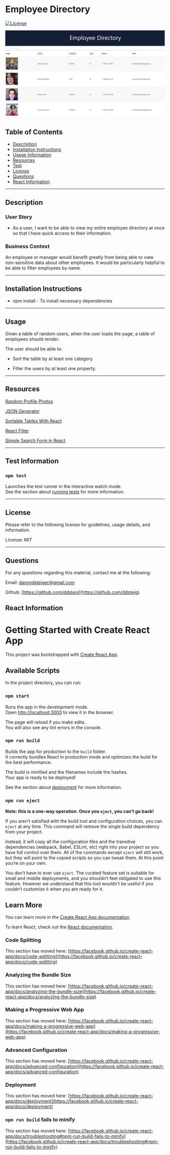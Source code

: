 
  
  # Employee Directory

  [![License](https://img.shields.io/badge/License-MIT-blue.svg)](https://opensource.org/licenses/MIT)

  ![Employee Directory](https://github.com/ddsteig/employee-directory/blob/main/employeedir/imgs/directory.jpg "Directory")

  ## Table of Contents
  - [Description](#description)
  - [Installation Instructions](#install)
  - [Usage Information](#usage)
  - [Resources](#resources)
  - [Test](#test)
  - [License](#license)
  - [Questions](#questions)
  - [React Information](#react)
  
  <hr>
  
  ## Description <a name="description"></a>
  
  ### User Story

  * As a user, I want to be able to view my entire employee directory at once so that I have quick access to their information.

  ### Business Context

  An employee or manager would benefit greatly from being able to view non-sensitive data about other employees. It would be particularly helpful to be able to filter employees by name.

  
  <hr>
  
  ## Installation Instructions <a name="install"></a>
  
  * npm install - To install necessary dependencies
  
  <hr>
  
  ## Usage <a name="usage"></a>

  Given a table of random users, when the user loads the page, a table of employees should render. 
  
  The user should be able to:

  * Sort the table by at least one category

  * Filter the users by at least one property.

  
  <hr>
  
  ## Resources <a name="resources"></a>
  
   [Random Profile Photos](https://randomuser.me/photos)

  [JSON Generator ](https://next.json-generator.com/NylpCyQuK)

  [Sortable Tables With React ](https://www.smashingmagazine.com/2020/03/sortable-tables-react/)

  [React Filter ](https://upmostly.com/tutorials/react-filter-filtering-arrays-in-react-with-examples)

  [Simple Search Form in React](https://dev.to/asimdahall/simple-search-form-in-react-using-hooks-42pg)
  
  <hr>
  
  ## Test Information <a name="test"></a>
  
  ### `npm test`

  Launches the test runner in the interactive watch mode.\
  See the section about [running tests](https://facebook.github.io/create-react-app/docs/running-tests) for more information.
  
  <hr>
  
  ## License <a name="license"></a>
  
  Please refer to the following license for guidelines, usage details, and information.
  
  License: MIT
  
  <hr>
  
  ## Questions <a name="questions"></a>
  
  For any questions regarding this material, contact me at the following:
  
  Email: dannydsteiger@gmail.com
  
  Github: [https://github.com/ddsteig](https://github.com/ddsteig)

  ## React Information  <a name="react"></a>

  # Getting Started with Create React App

  This project was bootstrapped with [Create React App](https://github.com/facebook/create-react-app).

  ## Available Scripts

  In the project directory, you can run:

  ### `npm start`

  Runs the app in the development mode.\
  Open [http://localhost:3000](http://localhost:3000) to view it in the browser.

  The page will reload if you make edits.\
  You will also see any lint errors in the console.



  ### `npm run build`

  Builds the app for production to the `build` folder.\
  It correctly bundles React in production mode and optimizes the build for the best performance.

  The build is minified and the filenames include the hashes.\
  Your app is ready to be deployed!

  See the section about [deployment](https://facebook.github.io/create-react-app/docs/deployment) for more information.

  ### `npm run eject`

  **Note: this is a one-way operation. Once you `eject`, you can’t go back!**

  If you aren’t satisfied with the build tool and configuration choices, you can `eject` at any time. This command will remove the single build dependency from your project.

  Instead, it will copy all the configuration files and the transitive dependencies (webpack, Babel, ESLint, etc) right into your project so you have full control over them. All of the commands except `eject` will still work, but they will point to the copied scripts so you can tweak them. At this point you’re on your own.

  You don’t have to ever use `eject`. The curated feature set is suitable for small and middle deployments, and you shouldn’t feel obligated to use this feature. However we understand that this tool wouldn’t be useful if you couldn’t customize it when you are ready for it.

  ## Learn More

  You can learn more in the [Create React App documentation](https://facebook.github.io/create-react-app/docs/getting-started).

  To learn React, check out the [React documentation](https://reactjs.org/).

  ### Code Splitting

  This section has moved here: [https://facebook.github.io/create-react-app/docs/code-splitting](https://facebook.github.io/create-react-app/docs/code-splitting)

  ### Analyzing the Bundle Size

  This section has moved here: [https://facebook.github.io/create-react-app/docs/analyzing-the-bundle-size](https://facebook.github.io/create-react-app/docs/analyzing-the-bundle-size)

  ### Making a Progressive Web App

  This section has moved here: [https://facebook.github.io/create-react-app/docs/making-a-progressive-web-app](https://facebook.github.io/create-react-app/docs/making-a-progressive-web-app)

  ### Advanced Configuration

  This section has moved here: [https://facebook.github.io/create-react-app/docs/advanced-configuration](https://facebook.github.io/create-react-app/docs/advanced-configuration)

  ### Deployment

  This section has moved here: [https://facebook.github.io/create-react-app/docs/deployment](https://facebook.github.io/create-react-app/docs/deployment)

  ### `npm run build` fails to minify

  This section has moved here: [https://facebook.github.io/create-react-app/docs/troubleshooting#npm-run-build-fails-to-minify](https://facebook.github.io/create-react-app/docs/troubleshooting#npm-run-build-fails-to-minify)

  
  